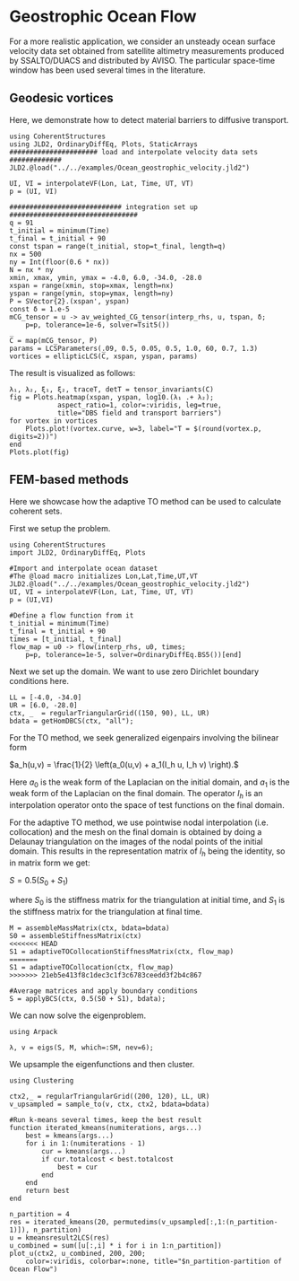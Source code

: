 # Geostrophic Ocean Flow
For a more realistic application, we consider an unsteady ocean surface velocity
data set obtained from satellite altimetry measurements produced by SSALTO/DUACS
and distributed by AVISO. The particular space-time window has been used several
times in the literature.

## Geodesic vortices

Here, we demonstrate how to detect material barriers to diffusive transport.
```@example 1
using CoherentStructures
using JLD2, OrdinaryDiffEq, Plots, StaticArrays
###################### load and interpolate velocity data sets #############
JLD2.@load("../../examples/Ocean_geostrophic_velocity.jld2")

UI, VI = interpolateVF(Lon, Lat, Time, UT, VT)
p = (UI, VI)

############################ integration set up ################################
q = 91
t_initial = minimum(Time)
t_final = t_initial + 90
const tspan = range(t_initial, stop=t_final, length=q)
nx = 500
ny = Int(floor(0.6 * nx))
N = nx * ny
xmin, xmax, ymin, ymax = -4.0, 6.0, -34.0, -28.0
xspan = range(xmin, stop=xmax, length=nx)
yspan = range(ymin, stop=ymax, length=ny)
P = SVector{2}.(xspan', yspan)
const δ = 1.e-5
mCG_tensor = u -> av_weighted_CG_tensor(interp_rhs, u, tspan, δ;
    p=p, tolerance=1e-6, solver=Tsit5())

C̅ = map(mCG_tensor, P)
params = LCSParameters(.09, 0.5, 0.05, 0.5, 1.0, 60, 0.7, 1.3)
vortices = ellipticLCS(C̅, xspan, yspan, params)
```
The result is visualized as follows:
```@example 1
λ₁, λ₂, ξ₁, ξ₂, traceT, detT = tensor_invariants(C̅)
fig = Plots.heatmap(xspan, yspan, log10.(λ₁ .+ λ₂);
            aspect_ratio=1, color=:viridis, leg=true,
            title="DBS field and transport barriers")
for vortex in vortices
    Plots.plot!(vortex.curve, w=3, label="T = $(round(vortex.p, digits=2))")
end
Plots.plot(fig)
```

## FEM-based methods

Here we showcase how the adaptive TO method can be used to calculate coherent sets.

First we setup the problem.
```@example 5
using CoherentStructures
import JLD2, OrdinaryDiffEq, Plots

#Import and interpolate ocean dataset
#The @load macro initializes Lon,Lat,Time,UT,VT
JLD2.@load("../../examples/Ocean_geostrophic_velocity.jld2")
UI, VI = interpolateVF(Lon, Lat, Time, UT, VT)
p = (UI,VI)

#Define a flow function from it
t_initial = minimum(Time)
t_final = t_initial + 90
times = [t_initial, t_final]
flow_map = u0 -> flow(interp_rhs, u0, times;
    p=p, tolerance=1e-5, solver=OrdinaryDiffEq.BS5())[end]
```

Next we set up the domain. We want to use zero Dirichlet boundary conditions here.
```@example 5
LL = [-4.0, -34.0]
UR = [6.0, -28.0]
ctx, _  = regularTriangularGrid((150, 90), LL, UR)
bdata = getHomDBCS(ctx, "all");
```

For the TO method, we seek generalized eigenpairs involving the bilinear form

$a_h(u,v) = \frac{1}{2} \left(a_0(u,v) + a_1(I_h u, I_h v) \right).$

Here $a_0$ is the weak form of the Laplacian on the initial domain, and $a_1$ is the weak form of the Laplacian on the final domain.
The operator $I_h$ is an interpolation operator onto the space of test functions on the final domain.

For the adaptive TO method, we use pointwise nodal interpolation (i.e. collocation) and the mesh on the final domain is obtained by doing
a Delaunay triangulation on the images of the nodal points of the initial domain.
This results in the representation matrix of $I_h$ being the identity, so in matrix form we get:

$S = 0.5(S_0 + S_1)$

where $S_0$ is the stiffness matrix for the triangulation at initial time, and $S_1$ is the stiffness matrix for the triangulation at final time.
```@example 5
M = assembleMassMatrix(ctx, bdata=bdata)
S0 = assembleStiffnessMatrix(ctx)
<<<<<<< HEAD
S1 = adaptiveTOCollocationStiffnessMatrix(ctx, flow_map)
=======
S1 = adaptiveTOCollocation(ctx, flow_map)
>>>>>>> 21eb5e413f8c1dec3c1f3c6783ceedd3f2b4c867

#Average matrices and apply boundary conditions
S = applyBCS(ctx, 0.5(S0 + S1), bdata);
```

We can now solve the eigenproblem.
```@example 5
using Arpack

λ, v = eigs(S, M, which=:SM, nev=6);
```
We upsample the eigenfunctions and then cluster.
```@example 5
using Clustering

ctx2,_ = regularTriangularGrid((200, 120), LL, UR)
v_upsampled = sample_to(v, ctx, ctx2, bdata=bdata)

#Run k-means several times, keep the best result
function iterated_kmeans(numiterations, args...)
    best = kmeans(args...)
    for i in 1:(numiterations - 1)
        cur = kmeans(args...)
        if cur.totalcost < best.totalcost
            best = cur
        end
    end
    return best
end

n_partition = 4
res = iterated_kmeans(20, permutedims(v_upsampled[:,1:(n_partition-1)]), n_partition)
u = kmeansresult2LCS(res)
u_combined = sum([u[:,i] * i for i in 1:n_partition])
plot_u(ctx2, u_combined, 200, 200;
    color=:viridis, colorbar=:none, title="$n_partition-partition of Ocean Flow")
```

